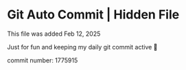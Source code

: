 # Git Auto Commit | Hidden File

This file was added Feb 12, 2025

Just for fun and keeping my daily git commit active 🤪

commit number: 1775915
